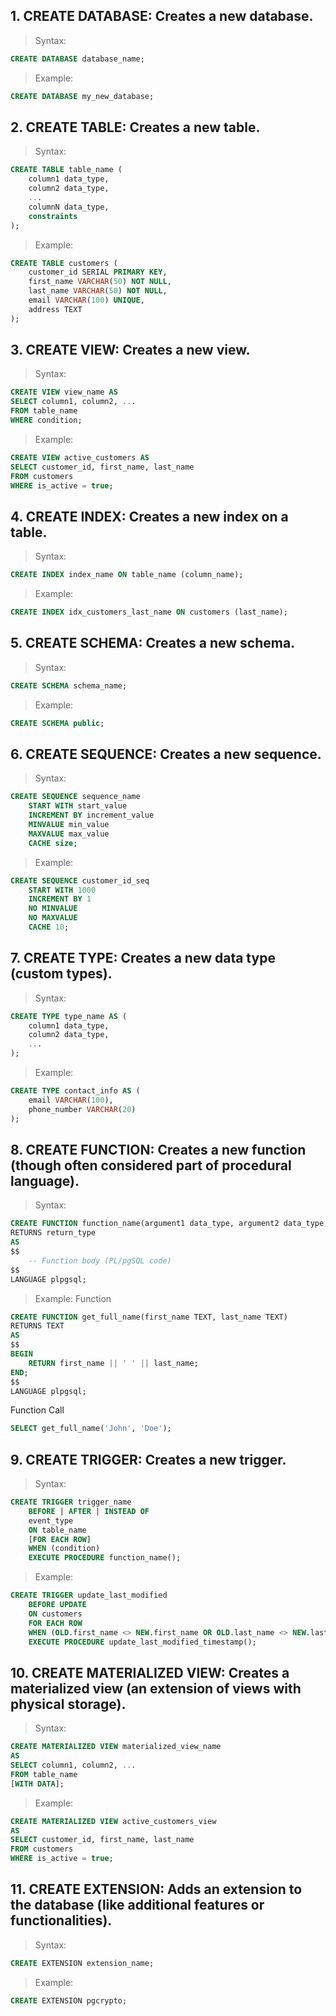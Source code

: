 ## 1. CREATE DATABASE: Creates a new database.
> Syntax: 
```sql
CREATE DATABASE database_name;
```
> Example: 
```sql
CREATE DATABASE my_new_database;
```

## 2. CREATE TABLE: Creates a new table.
> Syntax: 
```sql
CREATE TABLE table_name (
    column1 data_type,
    column2 data_type,
    ...
    columnN data_type,
    constraints
);
```
> Example: 
```sql
CREATE TABLE customers (
    customer_id SERIAL PRIMARY KEY,
    first_name VARCHAR(50) NOT NULL,
    last_name VARCHAR(50) NOT NULL,
    email VARCHAR(100) UNIQUE,
    address TEXT
);
```

## 3. CREATE VIEW: Creates a new view.
> Syntax: 
```sql
CREATE VIEW view_name AS
SELECT column1, column2, ...
FROM table_name
WHERE condition;
```
> Example: 
```sql
CREATE VIEW active_customers AS
SELECT customer_id, first_name, last_name
FROM customers
WHERE is_active = true;
```

## 4. CREATE INDEX: Creates a new index on a table.
> Syntax: 
```sql
CREATE INDEX index_name ON table_name (column_name);
```
> Example: 
```sql
CREATE INDEX idx_customers_last_name ON customers (last_name);
```

## 5. CREATE SCHEMA: Creates a new schema.
> Syntax: 
```sql
CREATE SCHEMA schema_name;
```
> Example: 
```sql
CREATE SCHEMA public;
```

## 6. CREATE SEQUENCE: Creates a new sequence.
> Syntax: 
```sql
CREATE SEQUENCE sequence_name
    START WITH start_value
    INCREMENT BY increment_value
    MINVALUE min_value
    MAXVALUE max_value
    CACHE size;
```
> Example: 
```sql
CREATE SEQUENCE customer_id_seq
    START WITH 1000
    INCREMENT BY 1
    NO MINVALUE
    NO MAXVALUE
    CACHE 10;
```

## 7. CREATE TYPE: Creates a new data type (custom types).
> Syntax: 
```sql
CREATE TYPE type_name AS (
    column1 data_type,
    column2 data_type,
    ...
);
```
> Example: 
```sql
CREATE TYPE contact_info AS (
    email VARCHAR(100),
    phone_number VARCHAR(20)
);
```

## 8. CREATE FUNCTION: Creates a new function (though often considered part of procedural language).
> Syntax: 
```sql
CREATE FUNCTION function_name(argument1 data_type, argument2 data_type, ...)
RETURNS return_type
AS
$$
    -- Function body (PL/pgSQL code)
$$
LANGUAGE plpgsql;
```
> Example: 
Function
```sql
CREATE FUNCTION get_full_name(first_name TEXT, last_name TEXT)
RETURNS TEXT
AS
$$
BEGIN
    RETURN first_name || ' ' || last_name;
END;
$$
LANGUAGE plpgsql;
```
Function Call
```sql
SELECT get_full_name('John', 'Doe');
```

## 9. CREATE TRIGGER: Creates a new trigger.
> Syntax: 
```sql
CREATE TRIGGER trigger_name
    BEFORE | AFTER | INSTEAD OF
    event_type
    ON table_name
    [FOR EACH ROW]
    WHEN (condition)
    EXECUTE PROCEDURE function_name();
```
> Example: 
```sql
CREATE TRIGGER update_last_modified
    BEFORE UPDATE
    ON customers
    FOR EACH ROW
    WHEN (OLD.first_name <> NEW.first_name OR OLD.last_name <> NEW.last_name)
    EXECUTE PROCEDURE update_last_modified_timestamp();
```

## 10. CREATE MATERIALIZED VIEW: Creates a materialized view (an extension of views with physical storage).
> Syntax: 
```sql
CREATE MATERIALIZED VIEW materialized_view_name
AS
SELECT column1, column2, ...
FROM table_name
[WITH DATA];
```
> Example: 
```sql
CREATE MATERIALIZED VIEW active_customers_view
AS
SELECT customer_id, first_name, last_name
FROM customers
WHERE is_active = true;
```

## 11. CREATE EXTENSION: Adds an extension to the database (like additional features or functionalities).
> Syntax: 
```sql
CREATE EXTENSION extension_name;
```
> Example: 
```sql
CREATE EXTENSION pgcrypto;
```